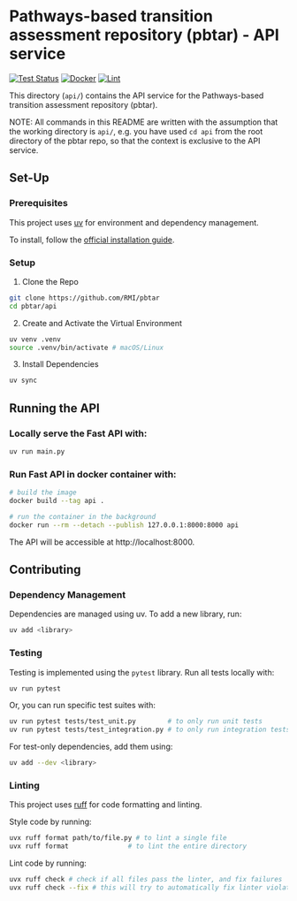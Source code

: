 # Pathways-based transition assessment repository (pbtar) - API service

[![Test Status](https://github.com/RMI/pbtar/actions/workflows/api-test.yml/badge.svg?branch=main)](https://github.com/RMI/pbtar/actions/workflows/api-test.yml)
[![Docker](https://github.com/RMI/pbtar/actions/workflows/api-docker-build-and-push.yml/badge.svg?branch=main)](https://github.com/RMI/pbtar/actions/workflows/api-docker-build-and-push.yml)
[![Lint](https://github.com/RMI/pbtar/actions/workflows/api-lint.yml/badge.svg?branch=main)](https://github.com/RMI/pbtar/actions/workflows/api-lint.yml)

This directory (`api/`) contains the API service for the Pathways-based transition assessment repository (pbtar).

NOTE: All commands in this README are written with the assumption that the working directory is `api/`, e.g. you have used `cd api` from the root directory of the pbtar repo, so that the context is exclusive to the API service.

## Set-Up

### Prerequisites

This project uses [uv](https://github.com/astral-sh/uv) for environment and dependency management.

To install, follow the [official installation guide](https://github.com/astral-sh/uv?tab=readme-ov-file#installation).

### Setup

1. Clone the Repo

```sh
git clone https://github.com/RMI/pbtar
cd pbtar/api
```

2. Create and Activate the Virtual Environment

```sh
uv venv .venv
source .venv/bin/activate # macOS/Linux
```

3. Install Dependencies

```sh
uv sync
```

## Running the API

### Locally serve the Fast API with:

```sh
uv run main.py
```

### Run Fast API in docker container with: 

```sh
# build the image
docker build --tag api .

# run the container in the background
docker run --rm --detach --publish 127.0.0.1:8000:8000 api
```

The API will be accessible at http://localhost:8000.

## Contributing

### Dependency Management

Dependencies are managed using uv. To add a new library, run:

```sh
uv add <library>
```

### Testing
 
Testing is implemented using the `pytest` library. Run all tests locally with:

```sh
uv run pytest
```

Or, you can run specific test suites with:

```sh
uv run pytest tests/test_unit.py        # to only run unit tests
uv run pytest tests/test_integration.py # to only run integration tests
```

For test-only dependencies, add them using:

```sh
uv add --dev <library>
```

### Linting

This project uses [ruff](https://github.com/astral-sh/ruff) for code formatting and linting.

Style code by running:
``` sh
uvx ruff format path/to/file.py # to lint a single file
uvx ruff format               # to lint the entire directory
```

Lint code by running:
```sh
uvx ruff check # check if all files pass the linter, and fix failures
uvx ruff check --fix # this will try to automatically fix linter violations

